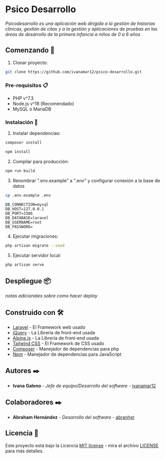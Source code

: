 # Psico Desarrollo

_Psicodesarrollo es una aplicación web dirigida a la gestión de historias clínicas, gestión de citas y a la gestión y aplicaciones de pruebas en las áreas de desarrollo de la primera infancia a niños de 0 a 6 años_

## Comenzando 🚀

1. Clonar proyecto:

```bash
git clone https://github.com/ivanamar12/psico-desarrollo.git
```

### Pre-requisitos 📋

- PHP v^7.3
- Node.js v^18 (Recomendado)
- MySQL o MariaDB

### Instalación 🔧

1. Instalar dependencias:

```bash
composer install
```

```bash
npm install
```

2. Compilar para producción:

```bash
npm run build
```

3. Renombrar ".env.example" a ".env" y configurar conexión a la base de datos

```bash
cp .env.example .env
```

```.env
DB_CONNECTION=mysql
DB_HOST=127.0.0.1
DB_PORT=3306
DB_DATABASE=laravel
DB_USERNAME=root
DB_PASSWORD=
```

4. Ejecutar migraciones:

```bash
php artisan migrate --seed
```

5. Ejecutar servidor local:

```bash
php artisan serve
```

## Despliegue 📦

_notas adicionales sobre como hacer deploy_

## Construido con 🛠️

- [Laravel](https://laravel.com/) - El Framework web usado
- [jQuery](https://jquery.com/) - La Librería de front-end usada
- [Alpine.js](https://alpinejs.dev/) - La Librería de front-end usada
- [Tailwind CSS](https://tailwindcss.com/) - El Framework de CSS usado
- [Composer](https://getcomposer.org/) - Manejador de dependencias para php
- [Npm](https://www.npmjs.com/) - Manejador de dependencias para JavaScript

## Autores ✒️

- **Ivana Galeno** - _Jefe de equipo/Desarrollo del software_ - [ivanamar12](https://github.com/ivanamar12)

## Colaboradores ✒️

- **Abraham Hernández** - _Desarrollo del software_ - [abranher](https://github.com/abranher)

## Licencia 📄

Este proyecto está bajo la Licencia [MIT license](https://opensource.org/licenses/MIT) - mira el archivo [LICENSE](LICENSE) para más detalles.

